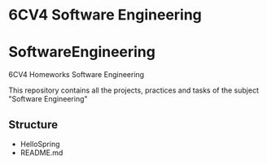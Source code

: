 # 6CV4 Software Engineering

# SoftwareEngineering
6CV4 Homeworks Software Engineering

This repository contains all the projects, practices and tasks of the subject "Software Engineering"

## Structure

- HelloSpring
- README.md
